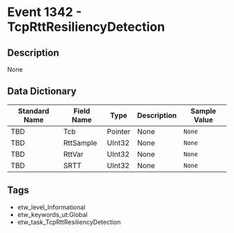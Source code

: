 # Event 1342 - TcpRttResiliencyDetection

## Description
None

## Data Dictionary
|Standard Name|Field Name|Type|Description|Sample Value|
|---|---|---|---|---|
|TBD|Tcb|Pointer|None|`None`|
|TBD|RttSample|UInt32|None|`None`|
|TBD|RttVar|UInt32|None|`None`|
|TBD|SRTT|UInt32|None|`None`|

## Tags
* etw_level_Informational
* etw_keywords_ut:Global
* etw_task_TcpRttResiliencyDetection